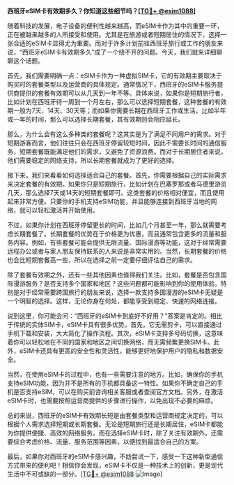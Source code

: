 **西班牙eSIM卡有效期多久？你知道这些细节吗？[[TG💪+ @esim1088](https://t.me/s/esim1088)]**

随着科技的发展，电子设备的便利性越来越高，而eSIM卡作为其中的重要一环，正在被越来越多的人所接受和使用。尤其是在旅游或者短期居住的情况下，选择一张合适的eSIM卡显得尤为重要。而对于许多计划前往西班牙旅行或工作的朋友来说，“西班牙eSIM卡有效期多久”成了一个绕不开的问题。今天，我们就来详细聊聊这个话题。

首先，我们需要明确一点：eSIM卡作为一种虚拟SIM卡，它的有效期主要取决于购买时的套餐类型以及运营商的具体规定。通常情况下，西班牙的eSIM卡服务提供商提供的套餐有效期可以从几天到一年不等。具体来说，如果你是短期旅行者，比如计划在西班牙待一周到一个月左右，那么可以选择短期套餐，这种套餐的有效期一般为7天、14天、30天等；而如果你需要长期在西班牙工作或生活，比如半年或一年的时间，那么可以选择长期套餐，其有效期则会相应延长。

那么，为什么会有这么多种类的套餐呢？这其实是为了满足不同用户的需求。对于短期游客而言，他们往往只会在西班牙停留较短时间，因此不需要长时间的通信服务，短期套餐既能满足他们的需求，又避免了资源浪费。而对于长期居住者来说，他们需要稳定的网络支持，所以长期套餐就成为了更好的选择。

接下来，我们来看看如何选择适合自己的套餐。首先，你需要根据自己的实际需求来决定套餐的有效期。如果你只是短期旅行，比如计划在巴塞罗那或者马德里游览几天，那么选择7天或14天的短期套餐即可。这类套餐的价格相对便宜，而且使用起来非常方便。只要你的手机支持eSIM功能，并且能够连接到西班牙当地的网络，就可以轻松激活并开始使用。

不过，如果你计划在西班牙停留更长的时间，比如几个月甚至一年，那么就需要考虑长期套餐了。长期套餐的优势在于价格更为优惠，而且通常包含更多的流量和服务内容。例如，有些套餐可能会提供无限流量、国际漫游等功能，这对于经常需要远程办公或者与家人朋友保持联系的人来说是非常实用的。当然，长期套餐的价格也会比短期套餐高一些，所以在选择之前一定要仔细评估自己的需求。

除了套餐有效期之外，还有一些其他因素也值得我们关注。比如，套餐是否包含国际漫游服务？是否支持多个国家和地区？这些问题都可能影响到你的使用体验。特别是对于经常需要跨国旅行的朋友来说，选择一款支持多国漫游的eSIM卡无疑是一个明智的选择。这样，无论你身在何处，都能享受到稳定、快速的网络连接。

说到这里，你可能会问：“西班牙的eSIM卡到底好不好用？”答案是肯定的。相比于传统的实体SIM卡，eSIM卡具有很多优势。首先，它无需剪卡，可以直接通过手机下载和安装，大大简化了操作流程。其次，eSIM卡支持多号码切换，这意味着你可以轻松地在不同的国家和地区之间切换网络，而无需频繁更换SIM卡。此外，eSIM卡还具有更高的安全性和灵活性，能够更好地保护用户的隐私和数据安全。

当然，在使用eSIM卡的过程中，也有一些需要注意的地方。比如，确保你的手机支持eSIM功能，因为并不是所有的手机都具备这一特性。如果你不确定自己的手机是否支持eSIM，可以在购买前咨询相关客服或者查阅官方文档。另外，在激活eSIM卡时，也需要按照运营商提供的步骤进行操作，以免出现不必要的麻烦。

总的来说，西班牙的eSIM卡有效期长短是由套餐类型和运营商规定决定的，可以根据个人需求选择短期或长期套餐。无论是短期旅行还是长期居住，eSIM卡都能为你提供便捷、高效的网络服务。而在选择eSIM卡时，除了关注有效期外，还需要综合考虑价格、流量、服务范围等因素，以便找到最适合自己的方案。

最后，如果你对西班牙的eSIM卡感兴趣，不妨尝试一下，感受一下这种新型通信方式带来的便利吧！相信你会发现，eSIM卡不仅是一种技术上的创新，更是现代生活中不可或缺的一部分。[[TG💪+ @esim1088](https://t.me/s/esim1088) ![Image](https://i.postimg.cc/4NQfJmqS/Snipaste-2025-05-13-00-14-12.png)]